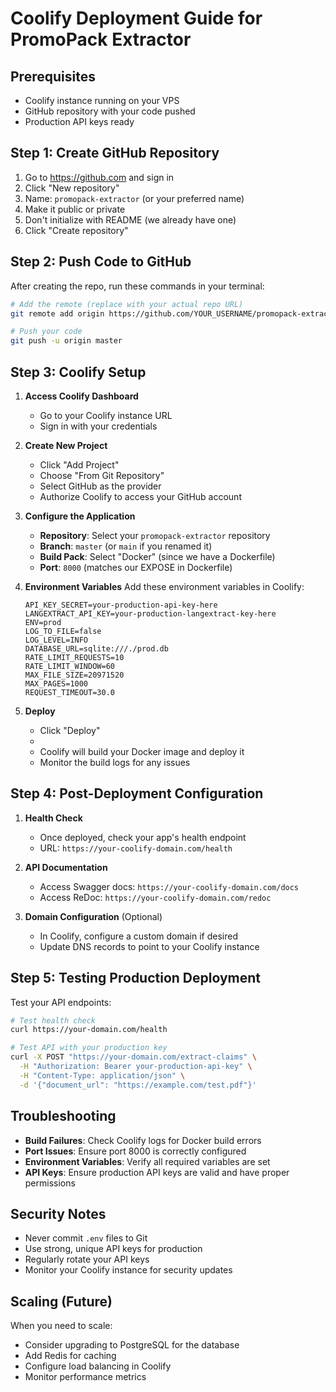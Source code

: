# Coolify Deployment Guide for PromoPack Extractor

## Prerequisites
- Coolify instance running on your VPS
- GitHub repository with your code pushed
- Production API keys ready

## Step 1: Create GitHub Repository
1. Go to https://github.com and sign in
2. Click "New repository"
3. Name: `promopack-extractor` (or your preferred name)
4. Make it public or private
5. Don't initialize with README (we already have one)
6. Click "Create repository"

## Step 2: Push Code to GitHub
After creating the repo, run these commands in your terminal:

```bash
# Add the remote (replace with your actual repo URL)
git remote add origin https://github.com/YOUR_USERNAME/promopack-extractor.git

# Push your code
git push -u origin master
```

## Step 3: Coolify Setup
1. **Access Coolify Dashboard**
   - Go to your Coolify instance URL
   - Sign in with your credentials

2. **Create New Project**
   - Click "Add Project"
   - Choose "From Git Repository"
   - Select GitHub as the provider
   - Authorize Coolify to access your GitHub account

3. **Configure the Application**
   - **Repository**: Select your `promopack-extractor` repository
   - **Branch**: `master` (or `main` if you renamed it)
   - **Build Pack**: Select "Docker" (since we have a Dockerfile)
   - **Port**: `8000` (matches our EXPOSE in Dockerfile)

4. **Environment Variables**
   Add these environment variables in Coolify:

   ```
   API_KEY_SECRET=your-production-api-key-here
   LANGEXTRACT_API_KEY=your-production-langextract-key-here
   ENV=prod
   LOG_TO_FILE=false
   LOG_LEVEL=INFO
   DATABASE_URL=sqlite:///./prod.db
   RATE_LIMIT_REQUESTS=10
   RATE_LIMIT_WINDOW=60
   MAX_FILE_SIZE=20971520
   MAX_PAGES=1000
   REQUEST_TIMEOUT=30.0
   ```

5. **Deploy**
   - Click "Deploy"
   - 
   - Coolify will build your Docker image and deploy it
   - Monitor the build logs for any issues

## Step 4: Post-Deployment Configuration

1. **Health Check**
   - Once deployed, check your app's health endpoint
   - URL: `https://your-coolify-domain.com/health`

2. **API Documentation**
   - Access Swagger docs: `https://your-coolify-domain.com/docs`
   - Access ReDoc: `https://your-coolify-domain.com/redoc`

3. **Domain Configuration** (Optional)
   - In Coolify, configure a custom domain if desired
   - Update DNS records to point to your Coolify instance

## Step 5: Testing Production Deployment

Test your API endpoints:

```bash
# Test health check
curl https://your-domain.com/health

# Test API with your production key
curl -X POST "https://your-domain.com/extract-claims" \
  -H "Authorization: Bearer your-production-api-key" \
  -H "Content-Type: application/json" \
  -d '{"document_url": "https://example.com/test.pdf"}'
```

## Troubleshooting

- **Build Failures**: Check Coolify logs for Docker build errors
- **Port Issues**: Ensure port 8000 is correctly configured
- **Environment Variables**: Verify all required variables are set
- **API Keys**: Ensure production API keys are valid and have proper permissions

## Security Notes

- Never commit `.env` files to Git
- Use strong, unique API keys for production
- Regularly rotate your API keys
- Monitor your Coolify instance for security updates

## Scaling (Future)

When you need to scale:
- Consider upgrading to PostgreSQL for the database
- Add Redis for caching
- Configure load balancing in Coolify
- Monitor performance metrics